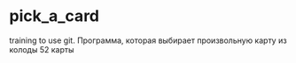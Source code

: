 # pick_a_card
training to use git.
Программа, которая выбирает произвольную карту из колоды 52 карты
